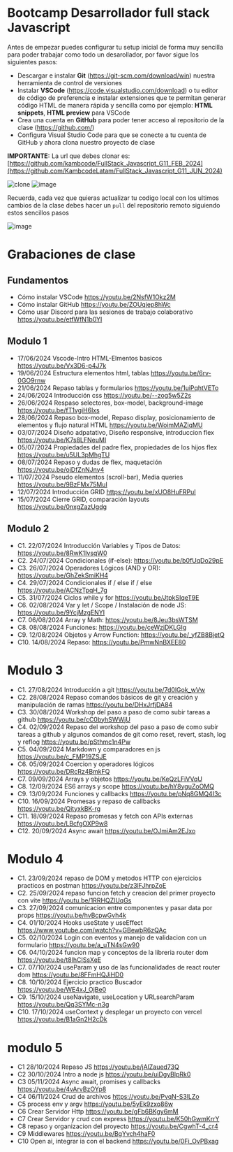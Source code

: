 # Bootcamp Desarrollador full stack Javascript

Antes de empezar puedes configurar tu setup inicial de forma muy sencilla para poder trabajar como todo un desarollador, por favor sigue los siguientes pasos:

- Descargar e instalar **Git** (https://git-scm.com/download/win) nuestra herramienta de control de versiones
- Instalar **VSCode** (https://code.visualstudio.com/download) o tu editor de código de preferencia e instalar extensiones que te permitan generar código HTML de manera rápida y sencilla como por ejemplo: **HTML snippets**, **HTML preview** para VSCode
- Crea una cuenta en **GitHub** para poder tener acceso al repositorio de la clase (https://github.com/)
- Configura Visual Studio Code para que se conecte a tu cuenta de GitHub y ahora clona nuestro proyecto de clase

**IMPORTANTE:** La url que debes clonar es: [https://github.com/kambcode/FullStack_Javascript_G11_FEB_2024](https://github.com/KambcodeLatam/FullStack_Javascript_G11_JUN_2024)

![clone](https://github.com/kambcode/FullStack_Javascript_G3_2023_09_04/assets/137812574/b49be206-5c67-40e8-a567-bdd957c549eb)
![image](https://github.com/KamiloMontoya/kambcode_g1/assets/11945476/ca0ce2ad-72ec-431d-b3e1-55b84c64ec13)

Recuerda, cada vez que quieras actualizar tu codigo local con los ultimos cambios de la clase debes hacer un `pull` del repositorio remoto siguiendo estos sencillos pasos

![image](https://github.com/KamiloMontoya/kambcode_g1/assets/11945476/8d8f7da6-aa4c-4d67-9dec-59cd360bda0f)

# Grabaciones de clase

## Fundamentos

- Cómo instalar VSCode https://youtu.be/2NsfW1Okz2M
- Cómo instalar GitHub https://youtu.be/ZOUqjep8hWc
- Cómo usar Discord para las sesiones de trabajo colaborativo https://youtu.be/etfWfN1b0YI

## Modulo 1

- 17/06/2024 Vscode-Intro HTML-Elmentos basicos https://youtu.be/Vx3D6-p4J7k
- 19/06/2024 Estructura elementos html, tablas https://youtu.be/6rv-0GO9rnw
- 21/06/2024 Repaso tablas y formularios https://youtu.be/1uiPqhtVETo
- 24/06/2024 Introducción css https://youtu.be/--zog5w5Z2s
- 26/06/2024 Respaso selectores, box-model, background-image https://youtu.be/fT1vgiH6lxs
- 28/06/2024 Repaso box-model, Repaso display, posicionamiento de elementos y flujo natural HTML https://youtu.be/WoimMAZiqMU
- 03/07/2024 Diseño adpatativo, Diseño responsive, introduccion flex https://youtu.be/K7s8LFNeuMI
- 05/07/2024 Propiedades del padre flex, propiedades de los hijos flex https://youtu.be/u5UL3pMhgTU
- 08/07/2024 Repaso y dudas de flex, maquetación https://youtu.be/ojDfZnNJny4
- 11/07/2024 Pseudo elementos (scroll-bar), Media queries https://youtu.be/9BzFMx75MuI
- 12/07/2024 Introducción GRID https://youtu.be/xUO8HuFRPuI
- 15/07/2024 Cierre GRID, comparación layouts https://youtu.be/0nxgZazUgdg

## Modulo 2

- C1. 22/07/2024 Introducción Variables y Tipos de Datos: https://youtu.be/8RwK1IvsqW0
- C2. 24/07/2024 Condicionales (if-else): https://youtu.be/b0fUqDo29pE
- C3. 26/07/2024 Operadores Lógicos (AND y OR): https://youtu.be/GhZekSmiKH4
- C4. 29/07/2024 Condicionales if / else if / else https://youtu.be/ACNzTpqH_7g
- C5. 31/07/2024 Ciclos while y for https://youtu.be/JtpkSIqeT9E
- C6. 02/08/2024 Var y let / Scope / Instalación de node JS: https://youtu.be/9YcjMzgENYI
- C7. 06/08/2024 Array y Math: https://youtu.be/8Jeu3bsWTSM
- C8. 08/08/2024 Funciones: https://youtu.be/ceWzjDKLGIg
- C9. 12/08/2024 Objetos y Arrow Function: https://youtu.be/_yfZB8BjetQ
- C10. 14/08/2024 Repaso: https://youtu.be/PmwNnBXEE80

# Modulo 3

- C1. 27/08/2024 Introducción a git https://youtu.be/7d0lGok_wVw
- C2. 28/08/2024 Repaso comandos básicos de git y creación y manipulación de ramas https://youtu.be/DHxJrfjDA84
- C3. 30/08/2024 Workshop del paso a paso de como subir tareas a github https://youtu.be/cC0byhSWWjU
- C4. 02/09/2024 Repaso del workshop del paso a paso de como subir tareas a github y algunos comandos de git como reset, revert, stash, log y reflog  https://youtu.be/pSthmc1n4Pw
- C5. 04/09/2024 Markdown y comparadores en js https://youtu.be/c_FMP19ZSJE
- C6. 05/09/2024 Coercion y operadores lógicos https://youtu.be/DRcRz4BmkFQ
- C7. 09/09/2024 Arrays y objetos https://youtu.be/KeQzLFiVVqU
- C8. 12/09/2024 ES6 arrays y scope https://youtu.be/hY8yguZoOMQ
- C9. 13/09/2024 Funciones y callbacks https://youtu.be/pNq8GMQ4I3c
- C10. 16/09/2024 Promesas y repaso de callbacks https://youtu.be/QityxkBK-rg
- C11. 18/09/2024 Repaso promesas y fetch con APIs externas https://youtu.be/LBcfgOXP9w8
- C12. 20/09/2024 Async await https://youtu.be/OJmiAm2EJxo

# Modulo 4

- C1. 23/09/2024 repaso de DOM y metodos HTTP con ejercicios practicos en postman https://youtu.be/z3lFJhrpZoE
- C2. 25/09/2024 repaso funcion fetch y creacion del primer proyecto con vite https://youtu.be/1RRHQZlUqGs
- C3. 27/09/2024 comunicacion entre componentes y pasar data por props https://youtu.be/hvBcpwGvh4k
- C4. 01/10/2024 Hooks useState y useEffect https://www.youtube.com/watch?v=GBewbR6zQAc
- C5. 02/10/2024 Login con eventos y manejo de validacion con un formulario https://youtu.be/a_uTN4sGw90
- C6. 04/10/2024 funcion map y conceptos de la libreria router dom https://youtu.be/t8lhCISsXeE
- C7. 07/10/2024 useParam y uso de las funcionalidades de react router dom https://youtu.be/8FFmHQJiHD0
- C8. 10/10/2024 Ejercicio practico Buscador https://youtu.be/WE4xJ_OjBe0
- C9. 15/10/2024 useNavigate, useLocation y URLsearchParam https://youtu.be/Qq3SYMc-n3g
- C10. 17/10/2024 useContext y desplegar un proyecto con vercel https://youtu.be/B1aGn2H2cDk

# modulo 5 
- C1 28/10/2024 Repaso JS https://youtu.be/jAlZaued73Q
- C2 30/10/2024 Intro a node js https://youtu.be/uiDgyBlpRk0
- C3 05/11/2024 Async await, promises y callbacks https://youtu.be/4vArvBzOYp8
- C4 06/11/2024 Crud de archivos https://youtu.be/PvqN-S3lLZo
- C5 process env y argv https://youtu.be/5yEk9zxo86w
- C6 Crear Servidor Http https://youtu.be/gFb6BKgy6mM
- C7 Crear Servidor y crud con express https://youtu.be/K50hGwmKrrY
- C8 repaso y organizacion del proyecto https://youtu.be/CgwhT-4_cr4
- C9 Middlewares https://youtu.be/BgYvch4haF0
- C10 Open ai, integrar ia con el backend https://youtu.be/0Fi_OvPBxag